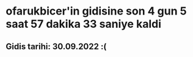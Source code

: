 # ofarukbicer'in gidisine son 4 gun 5 saat 57 dakika 33 saniye kaldi

## Gidis tarihi: 30.09.2022 :(